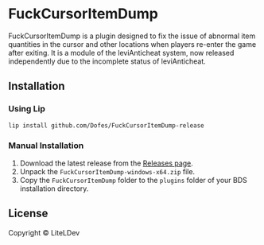 # FuckCursorItemDump

FuckCursorItemDump is a plugin designed to fix the issue of abnormal item
quantities in the cursor and other locations when players re-enter the game
after exiting. It is a module of the leviAnticheat system, now released
independently due to the incomplete status of leviAnticheat.

## Installation

### Using Lip

```sh
lip install github.com/Dofes/FuckCursorItemDump-release
```

### Manual Installation

1. Download the latest release from the [Releases page](https://github.com/Dofes/FuckCursorItemDump-release/releases).
2. Unpack the `FuckCursorItemDump-windows-x64.zip` file.
3. Copy the `FuckCursorItemDump` folder to the `plugins` folder of your BDS installation directory.


## License

Copyright © LiteLDev
